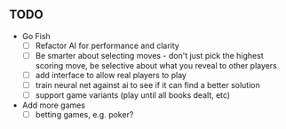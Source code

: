 ## TODO

- Go Fish
  - [ ] Refactor AI for performance and clarity
  - [ ] Be smarter about selecting moves - don't just pick the highest scoring move,
    be selective about what you reveal to other players
  - [ ] add interface to allow real players to play
  - [ ] train neural net against ai to see if it can find a better solution
  - [ ] support game variants (play until all books dealt, etc)

- Add more games
  - [ ] betting games, e.g. poker?
